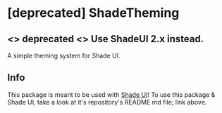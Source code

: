 # [deprecated] ShadeTheming
<> deprecated <> Use ShadeUI 2.x instead.
---
A simple theming system for Shade UI.

## Info
This package is meant to be used with [Shade UI](https://github.com/Jappe-OS/ShadeUI)! To use this package & Shade UI, take a look at it's repository's README md file; link above.
